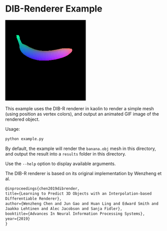 # DIB-Renderer Example

![example image](example.gif)

This example uses the DIB-R renderer in kaolin to render a simple mesh (using position as vertex colors), and output an animated GIF image of the rendered object.

Usage:

```bash
python example.py
```

By default, the example will render the `banana.obj` mesh in this directory, and output the result into a `results` folder in this directory.

Use the `--help` option to display available arguments.

The DIB-R renderer is based on its original implementation by Wenzheng et al.

```
@inproceedings{chen2019dibrender,
title={Learning to Predict 3D Objects with an Interpolation-based Differentiable Renderer},
author={Wenzheng Chen and Jun Gao and Huan Ling and Edward Smith and Jaakko Lehtinen and Alec Jacobson and Sanja Fidler},
booktitle={Advances In Neural Information Processing Systems},
year={2019}
}
```
